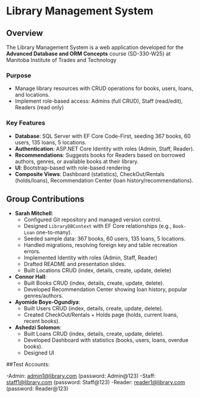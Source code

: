 # Library Management System

## Overview
The Library Management System is a web application developed for the **Advanced Database and ORM Concepts** course (SD-330-W25) at Manitoba Institute of Trades and Technology

### Purpose
- Manage library resources with CRUD operations for books, users, loans, and locations.
- Implement role-based access: Admins (full CRUD), Staff (read/edit), Readers (read only)

### Key Features
- **Database**: SQL Server with EF Core Code-First, seeding 367 books, 60 users, 135 loans, 5 locations.
- **Authentication**: ASP.NET Core Identity with roles (Admin, Staff, Reader).
- **Recommendations**: Suggests books for Readers based on borrowed authors, genres, or available books at their library.
- **UI**: Bootstrap-based with role-based rendering 
- **Composite Views**: Dashboard (statistics), CheckOut/Rentals (holds/loans), Recommendation Center (loan history/recommendations).

## Group Contributions
- **Sarah Mitchell**:
  - Configured Git repository and managed version control.
  - Designed `LibraryDBContext` with EF Core relationships (e.g., `Book-Loan` one-to-many).
  - Seeded sample data: 367 books, 60 users, 135 loans, 5 locations.
  - Handled migrations, resolving foreign key and table recreation errors.
  - Implemented Identity with roles (Admin, Staff, Reader) 
  - Drafted README and presentation slides.
  - Built Locations CRUD (index, details, create, update, delete)
- **Connor Hall**:
  - Built Books CRUD (index, details, create, update, delete).
  - Developed Recommendation Center showing loan history, popular genres/authors.
- **Ayomide Boye-Ogundiya**:
  - Built Users CRUD (index, details, create, update, delete).
  - Created CheckOut/Rentals + Holds page (holds, current loans, recent books).
- **Ashedzi Solomon**:
  - Built Loans CRUD (index, details, create, update, delete).
  - Developed Dashboard with statistics (books, users, loans, overdue books).
  - Designed UI 

##Test Accounts:

-Admin: admin1@library.com (password: Admin@123)
-Staff: staff1@library.com (password: Staff@123)
-Reader: reader1@library.com (password: Reader@123)
